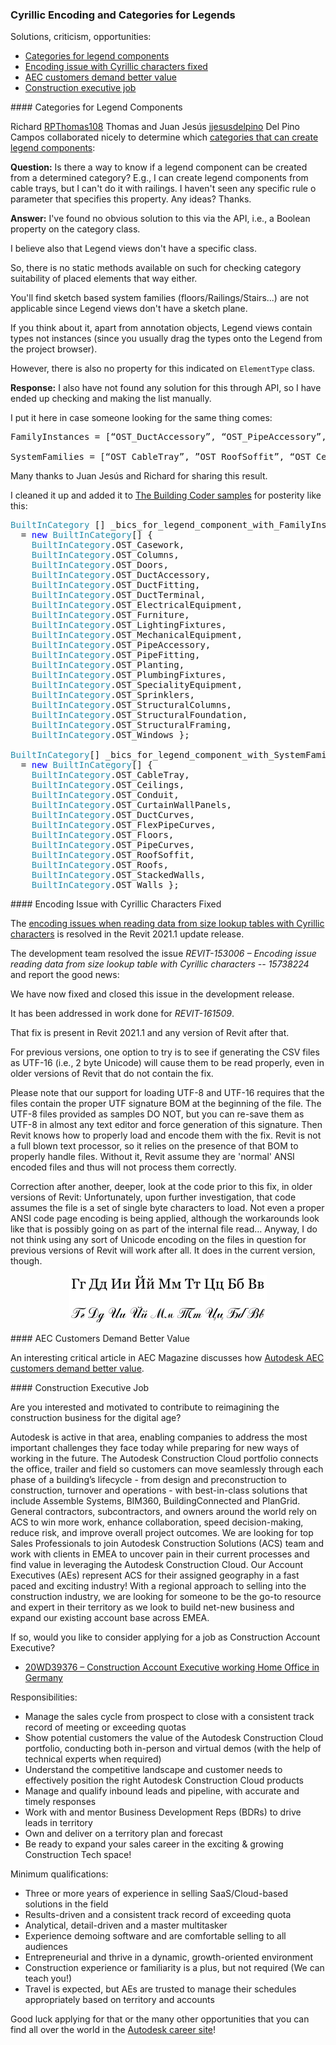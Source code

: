 <head>
<meta http-equiv="Content-Type" content="text/html; charset=utf-8">
<link rel="stylesheet" type="text/css" href="bc.css">
<script src="https://cdn.rawgit.com/google/code-prettify/master/loader/run_prettify.js" type="text/javascript"></script>
</head>

<!---

- Categories that can create legend components
  https://forums.autodesk.com/t5/revit-api-forum/categories-that-can-create-legend-components/m-p/9659069
 
- 15738224 [Encoding issues when reading data from size lookup tables with cyrillic characters]
  https://forums.autodesk.com/t5/revit-api-forum/russian-letters-doesn-t-export-in-lookup-tables/m-p/9056270

- Autodesk AEC customers demand better value
  https://www.aecmag.com/comment-mainmenu-36/2046-autodesk-aec-customers-demand-better-value
  AEC Magazine 

twitter:

 with the #RevitAPI @AutodeskForge @AutodeskRevit #bim #DynamoBim #ForgeDevCon 

Solutions, criticism, opportunities
&ndash; Categories for legend components
&ndash; Encoding issue with Cyrillic characters fixed
&ndash; AEC customers demand better value
&ndash; Construction executive job...

linkedin:

#bim #DynamoBim #ForgeDevCon #Revit #API #IFC #SDK #AI #VisualStudio #Autodesk #AEC #adsk

the [Revit API discussion forum](http://forums.autodesk.com/t5/revit-api-forum/bd-p/160) thread

<center>
<img src="img/" alt="" title="" width="600"/>
<p style="font-size: 80%; font-style:italic"></p>
</center>

-->

### Cyrillic Encoding and Categories for Legends

Solutions, criticism, opportunities:

- [Categories for legend components](#2)
- [Encoding issue with Cyrillic characters fixed](#3)
- [AEC customers demand better value](#4)
- [Construction executive job](#5)

####<a name="2"></a> Categories for Legend Components

Richard [RPThomas108](https://forums.autodesk.com/t5/user/viewprofilepage/user-id/1035859) Thomas and
Juan Jesús [jjesusdelpino](https://forums.autodesk.com/t5/user/viewprofilepage/user-id/3486289) Del Pino Campos
collaborated nicely to determine
which [categories that can create legend components](https://forums.autodesk.com/t5/revit-api-forum/categories-that-can-create-legend-components/m-p/9659069):

**Question:** Is there a way to know if a legend component can be created from a determined category?
E.g., I can create legend components from cable trays, but I can't do it with railings.
I haven't seen any specific rule o parameter that specifies this property.
Any ideas?
Thanks.

**Answer:** I've found no obvious solution to this via the API, i.e., a Boolean property on the category class.

I believe also that Legend views don't have a specific class.

So, there is no static methods available on such for checking category suitability of placed elements that way either.

You'll find sketch based system families (floors/Railings/Stairs...) are not applicable since Legend views don't have a sketch plane.

If you think about it, apart from annotation objects, Legend views contain types not instances (since you usually drag the types onto the Legend from the project browser).

However, there is also no property for this indicated on `ElementType` class.

**Response:** I also have not found any solution for this through API, so I have ended up checking and making the list manually.

I put it here in case someone looking for the same thing comes:

<pre class="code">
FamilyInstances = [“OST_DuctAccessory”, “OST_PipeAccessory”, “OST_PlumbingFixtures”, “OST_StructuralFraming”, “OST_StructuralFoundation”, “OST_ElectricalEquipment”, “OST_SpecialityEquipment”, “OST_MechanicalEquipment”, “OST_LightingFixtures”, “OST_Furniture”, “OST_Casework”, “OST_Columns”, “OST_StructuralColumns”, ”OST_Doors”, ”OST_Sprinklers”, “OST_DuctTerminal”, “OST_DuctFitting”, “OST_PipeFitting”, “OST_Planting”, “OST_Windows”];

SystemFamilies = [“OST_CableTray”, ”OST_RoofSoffit”, “OST_Ceilings”, “OST_DuctCurves”, “OST_Roofs”, “OST_Walls”, “OST_StackedWalls”, ”OST_CurtainWallPanels”, “OST_Floors”, ”OST_PipeCurves”, ”OST_FlexPipeCurves”,” OST_Conduit”];
</pre>

Many thanks to Juan Jesús and Richard for sharing this result.

I cleaned it up and added it
to [The Building Coder samples](https://github.com/jeremytammik/the_building_coder_samples) for
posterity like this:

<pre class="code">
<span style="color:#2b91af;">BuiltInCategory</span>&nbsp;[]&nbsp;_bics_for_legend_component_with_FamilyInstance&nbsp;
&nbsp;&nbsp;=&nbsp;<span style="color:blue;">new</span>&nbsp;<span style="color:#2b91af;">BuiltInCategory</span>[]&nbsp;{
&nbsp;&nbsp;&nbsp;&nbsp;<span style="color:#2b91af;">BuiltInCategory</span>.OST_Casework,
&nbsp;&nbsp;&nbsp;&nbsp;<span style="color:#2b91af;">BuiltInCategory</span>.OST_Columns,
&nbsp;&nbsp;&nbsp;&nbsp;<span style="color:#2b91af;">BuiltInCategory</span>.OST_Doors,
&nbsp;&nbsp;&nbsp;&nbsp;<span style="color:#2b91af;">BuiltInCategory</span>.OST_DuctAccessory,
&nbsp;&nbsp;&nbsp;&nbsp;<span style="color:#2b91af;">BuiltInCategory</span>.OST_DuctFitting,
&nbsp;&nbsp;&nbsp;&nbsp;<span style="color:#2b91af;">BuiltInCategory</span>.OST_DuctTerminal,
&nbsp;&nbsp;&nbsp;&nbsp;<span style="color:#2b91af;">BuiltInCategory</span>.OST_ElectricalEquipment,
&nbsp;&nbsp;&nbsp;&nbsp;<span style="color:#2b91af;">BuiltInCategory</span>.OST_Furniture,
&nbsp;&nbsp;&nbsp;&nbsp;<span style="color:#2b91af;">BuiltInCategory</span>.OST_LightingFixtures,
&nbsp;&nbsp;&nbsp;&nbsp;<span style="color:#2b91af;">BuiltInCategory</span>.OST_MechanicalEquipment,
&nbsp;&nbsp;&nbsp;&nbsp;<span style="color:#2b91af;">BuiltInCategory</span>.OST_PipeAccessory,
&nbsp;&nbsp;&nbsp;&nbsp;<span style="color:#2b91af;">BuiltInCategory</span>.OST_PipeFitting,
&nbsp;&nbsp;&nbsp;&nbsp;<span style="color:#2b91af;">BuiltInCategory</span>.OST_Planting,
&nbsp;&nbsp;&nbsp;&nbsp;<span style="color:#2b91af;">BuiltInCategory</span>.OST_PlumbingFixtures,
&nbsp;&nbsp;&nbsp;&nbsp;<span style="color:#2b91af;">BuiltInCategory</span>.OST_SpecialityEquipment,
&nbsp;&nbsp;&nbsp;&nbsp;<span style="color:#2b91af;">BuiltInCategory</span>.OST_Sprinklers,
&nbsp;&nbsp;&nbsp;&nbsp;<span style="color:#2b91af;">BuiltInCategory</span>.OST_StructuralColumns,
&nbsp;&nbsp;&nbsp;&nbsp;<span style="color:#2b91af;">BuiltInCategory</span>.OST_StructuralFoundation,
&nbsp;&nbsp;&nbsp;&nbsp;<span style="color:#2b91af;">BuiltInCategory</span>.OST_StructuralFraming,
&nbsp;&nbsp;&nbsp;&nbsp;<span style="color:#2b91af;">BuiltInCategory</span>.OST_Windows&nbsp;};
 
<span style="color:#2b91af;">BuiltInCategory</span>[]&nbsp;_bics_for_legend_component_with_SystemFamily&nbsp;
&nbsp;&nbsp;=&nbsp;<span style="color:blue;">new</span>&nbsp;<span style="color:#2b91af;">BuiltInCategory</span>[]&nbsp;{
&nbsp;&nbsp;&nbsp;&nbsp;<span style="color:#2b91af;">BuiltInCategory</span>.OST_CableTray,
&nbsp;&nbsp;&nbsp;&nbsp;<span style="color:#2b91af;">BuiltInCategory</span>.OST_Ceilings,
&nbsp;&nbsp;&nbsp;&nbsp;<span style="color:#2b91af;">BuiltInCategory</span>.OST_Conduit,
&nbsp;&nbsp;&nbsp;&nbsp;<span style="color:#2b91af;">BuiltInCategory</span>.OST_CurtainWallPanels,
&nbsp;&nbsp;&nbsp;&nbsp;<span style="color:#2b91af;">BuiltInCategory</span>.OST_DuctCurves,
&nbsp;&nbsp;&nbsp;&nbsp;<span style="color:#2b91af;">BuiltInCategory</span>.OST_FlexPipeCurves,
&nbsp;&nbsp;&nbsp;&nbsp;<span style="color:#2b91af;">BuiltInCategory</span>.OST_Floors,
&nbsp;&nbsp;&nbsp;&nbsp;<span style="color:#2b91af;">BuiltInCategory</span>.OST_PipeCurves,
&nbsp;&nbsp;&nbsp;&nbsp;<span style="color:#2b91af;">BuiltInCategory</span>.OST_RoofSoffit,
&nbsp;&nbsp;&nbsp;&nbsp;<span style="color:#2b91af;">BuiltInCategory</span>.OST_Roofs,
&nbsp;&nbsp;&nbsp;&nbsp;<span style="color:#2b91af;">BuiltInCategory</span>.OST_StackedWalls,
&nbsp;&nbsp;&nbsp;&nbsp;<span style="color:#2b91af;">BuiltInCategory</span>.OST_Walls&nbsp;};
</pre>


####<a name="3"></a> Encoding Issue with Cyrillic Characters Fixed

The [encoding issues when reading data from size lookup tables with Cyrillic characters](https://forums.autodesk.com/t5/revit-api-forum/russian-letters-doesn-t-export-in-lookup-tables/m-p/9056270)
is resolved in the Revit 2021.1 update release.

The development team resolved the issue *REVIT-153006 &ndash; Encoding issue reading data from size lookup table with Cyrillic characters -- 15738224* and report the good news:

We have now fixed and closed this issue in the development release.

It has been addressed in work done for *REVIT-161509*.

That fix is present in Revit 2021.1 and any version of Revit after that.

For previous versions, one option to try is to see if generating the CSV files as UTF-16 (i.e., 2 byte Unicode) will cause them to be read properly, even in older versions of Revit that do not contain the fix.

Please note that our support for loading UTF-8 and UTF-16 requires that the files contain the proper UTF signature BOM at the beginning of the file.
The UTF-8 files provided as samples DO NOT, but you can re-save them as UTF-8 in almost any text editor and force generation of this signature.
Then Revit knows how to properly load and encode them with the fix. Revit is not a full blown text processor, so it relies on the presence of that BOM to properly handle files.
Without it, Revit assume they are 'normal' ANSI encoded files and thus will not process them correctly.

Correction after another, deeper, look at the code prior to this fix, in older versions of Revit:
Unfortunately, upon further investigation, that code assumes the file is a set of single byte characters to load.
Not even a proper ANSI code page encoding is being applied, although the workarounds look like that is possibly going on as part of the internal file read…
Anyway, I do not think using any sort of Unicode encoding on the files in question for previous versions of Revit will work after all.
It does in the current version, though.

<center>
<img src="img/cyrillic_characters.png" alt="Cyrillic characters" title="Cyrillic characters" width="316"/>
</center>

####<a name="4"></a> AEC Customers Demand Better Value

An interesting critical article in AEC Magazine discusses
how [Autodesk AEC customers demand better value](https://www.aecmag.com/comment-mainmenu-36/2046-autodesk-aec-customers-demand-better-value).

####<a name="5"></a> Construction Executive Job

Are you interested and motivated to contribute to reimagining the construction business for the digital age?

Autodesk is active in that area, enabling companies to address the most important challenges they face today while preparing for new ways of working in the future. The Autodesk Construction Cloud portfolio connects the office, trailer and field so customers can move seamlessly through each phase of a building’s lifecycle - from design and preconstruction to construction, turnover and operations - with best-in-class solutions that include Assemble Systems, BIM360, BuildingConnected and PlanGrid. General contractors, subcontractors, and owners around the world rely on ACS to win more work, enhance collaboration, speed decision-making, reduce risk, and improve overall project outcomes. We are looking for top Sales Professionals to join Autodesk Construction Solutions (ACS) team and work with clients in EMEA to uncover pain in their current processes and find value in leveraging the Autodesk Construction Cloud. Our Account Executives (AEs) represent ACS for their assigned geography in a fast paced and exciting industry! With a regional approach to selling into the construction industry, we are looking for someone to be the go-to resource and expert in their territory as we look to build net-new business and expand our existing account base across EMEA. 

If so, would you like to consider applying for a job as Construction Account Executive?

- [20WD39376 &ndash; Construction Account Executive working Home Office in Germany](https://rolp.co/GrWoi)

Responsibilities:

- Manage the sales cycle from prospect to close with a consistent track record of meeting or exceeding quotas
- Show potential customers the value of the Autodesk Construction Cloud portfolio, conducting both in-person and virtual demos (with the help of technical experts when required)
- Understand the competitive landscape and customer needs to effectively position the right Autodesk Construction Cloud products
- Manage and qualify inbound leads and pipeline, with accurate and timely responses
- Work with and mentor Business Development Reps (BDRs) to drive leads in territory
- Own and deliver on a territory plan and forecast
- Be ready to expand your sales career in the exciting & growing Construction Tech space!
 
Minimum qualifications:

- Three or more years of experience in selling SaaS/Cloud-based solutions in the field
- Results-driven and a consistent track record of exceeding quota
- Analytical, detail-driven and a master multitasker
- Experience demoing software and are comfortable selling to all audiences
- Entrepreneurial and thrive in a dynamic, growth-oriented environment
- Construction experience or familiarity is a plus, but not required (We can teach you!)
- Travel is expected, but AEs are trusted to manage their schedules appropriately based on territory and accounts

Good luck applying for that or the many other opportunities that you can find all over the world in
the [Autodesk career site](https://www.autodesk.com/careers)!

